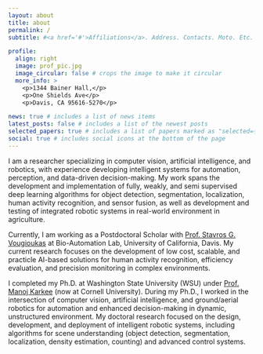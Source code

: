 ```yaml
---
layout: about
title: about
permalink: /
subtitle: #<a href='#'>Affiliations</a>. Address. Contacts. Moto. Etc.

profile:
  align: right
  image: prof_pic.jpg
  image_circular: false # crops the image to make it circular
  more_info: >
    <p>1344 Bainer Hall,</p>
    <p>One Shields Ave</p>
    <p>Davis, CA 95616-5270</p>

news: true # includes a list of news items
latest_posts: false # includes a list of the newest posts
selected_papers: true # includes a list of papers marked as "selected={true}"
social: true # includes social icons at the bottom of the page
---
```


I am a researcher specializing in computer vision, artificial intelligence, and robotics, with experience developing intelligent systems for automation, perception, and data-driven decision-making. My work spans the development and implementation of fully, weakly, and semi supervised deep learning algorithms for object detection, segmentation, localization, human activity recognition, and sensor fusion, as well as development and testing of integrated robotic systems in real-world environment in agriculture.

Currently, I am working as a Postdoctoral Scholar with [Prof. Stavros G. Vougioukas](https://faculty.engineering.ucdavis.edu/vougioukas/) at Bio-Automation Lab, University of California, Davis. My current research focuses on the development of low cost, scalable, and practicle AI-based solutions for human activity recognition, efficiency evaluation, and precision monitoring in complex environments.

I completed my Ph.D. at Washington State University (WSU) under [Prof. Manoj Karkee](https://agrobotics.cals.cornell.edu/) (now at Cornell University). During my Ph.D., I worked in the intersection of computer vision, artificial intelligence, and ground/aerial robotics for automation and enhanced decision-making in dynamic, unstructured environment. My doctoral research focused on the design, development, and deployment of intelligent robotic systems, including algorithms for scene understanding (object detection, segmentation, localization, density estimation, counting) and advanced control systems.

